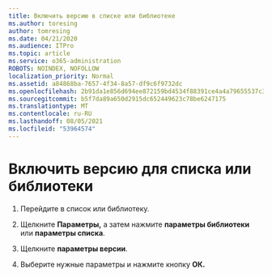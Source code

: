 ```yaml
---
title: Включить версию в списке или библиотеке
ms.author: toresing
author: tomresing
ms.date: 04/21/2020
ms.audience: ITPro
ms.topic: article
ms.service: o365-administration
ROBOTS: NOINDEX, NOFOLLOW
localization_priority: Normal
ms.assetid: a84868ba-7657-4f34-8a57-df9c6f9732dc
ms.openlocfilehash: 2b91da1e856d694ee872159bd4534f88391ce4a4a79655537c3c69b1910d9b37
ms.sourcegitcommit: b5f7da89a650d2915dc652449623c78be6247175
ms.translationtype: MT
ms.contentlocale: ru-RU
ms.lasthandoff: 08/05/2021
ms.locfileid: "53964574"
---
```

# <a name="enable-versioning-for-a-list-or-library"></a>Включить версию для списка или библиотеки

1. Перейдите в список или библиотеку.
    
2. Щелкните **Параметры,** а затем нажмите **параметры библиотеки** или **параметры списка**.
    
3. Щелкните **параметры версии**.
    
4. Выберите нужные параметры и нажмите кнопку **ОК.**
    

